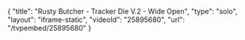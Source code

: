 {
    "title": "Rusty Butcher - Tracker Die V.2 - Wide Open",
    "type": "solo",
    "layout": "iframe-static",
    "videoId": "25895680",
    "url": "\/tvpembed\/25895680"
}